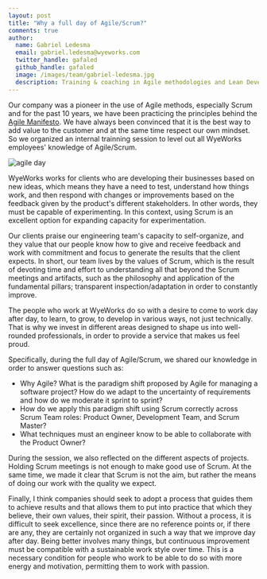 ```yaml
---
layout: post
title: "Why a full day of Agile/Scrum?"
comments: true
author:
  name: Gabriel Ledesma
  email: gabriel.ledesma@wyeworks.com
  twitter_handle: gafaled
  github_handle: gafaled
  image: /images/team/gabriel-ledesma.jpg
  description: Training & coaching in Agile methodologies and Lean Development.
---
```


Our company was a pioneer in the use of Agile methods, especially Scrum and for the past 10 years, we have been practicing the principles behind the [Agile Manifesto](http://agilemanifesto.org/). We have always been convinced that it is the best way to add value to the customer and at the same time respect our own mindset. So we organized an internal trainning session to level out all WyeWorks employees' knowledge of Agile/Scrum.

<!--more-->

![agile day](/images/posts/agile-day.jpeg)

WyeWorks works for clients who are developing their businesses based on new ideas, which means they have a need to test, understand how things work, and then respond with changes or improvements based on the feedback given by the product's different stakeholders. In other words, they must be capable of experimenting. In this context, using Scrum is an excellent option for expanding capacity for experimentation.

Our clients praise our engineering team's capacity to self-organize, and they value that our people know how to give and receive feedback and work with commitment and focus to generate the results that the client expects. In short, our team lives by the values of Scrum, which is the result of devoting time and effort to understanding all that beyond the Scrum meetings and artifacts, such as the philosophy and application of the fundamental pillars; transparent inspection/adaptation in order to constantly improve.

The people who work at WyeWorks do so with a desire to come to work day after day, to learn, to grow, to develop in various ways, not just technically. That is why we invest in different areas designed to shape us into well-rounded professionals, in order to provide a service that makes us feel proud.

Specifically, during the full day of Agile/Scrum, we shared our knowledge in order to answer questions such as:

* Why Agile? What is the paradigm shift proposed by Agile for managing a software project? How do we adapt to the uncertainty of requirements and how do we moderate it sprint to sprint?
* How do we apply this paradigm shift using Scrum correctly across Scrum Team roles: Product Owner, Development Team, and Scrum Master?
* What techniques must an engineer know to be able to collaborate with the Product Owner?

During the session, we also reflected on the different aspects of projects. Holding Scrum meetings is not enough to make good use of Scrum. At the same time, we made it clear that Scrum is not the aim, but rather the means of doing our work with the quality we expect.

Finally, I think companies should seek to adopt a process that guides them to achieve results and that allows them to put into practice that which they believe, their own values, their spirit, their passion. Without a process, it is difficult to seek excellence, since there are no reference points or, if there are any, they are certainly not organized in such a way that we improve day after day. Being better involves many things, but continuous improvement must be compatible with a sustainable work style over time. This is a necessary condition for people who work to be able to do so with more energy and motivation, permitting them to work with passion.
